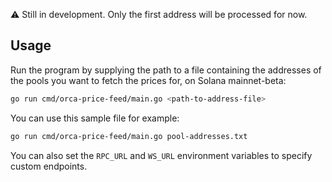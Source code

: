 ⚠ Still in development. Only the first address will be processed for now.

## Usage

Run the program by supplying the path to a file containing the
addresses of the pools you want to fetch the prices for, on Solana mainnet-beta:
```sh
go run cmd/orca-price-feed/main.go <path-to-address-file>
```

You can use this sample file for example:
```sh
go run cmd/orca-price-feed/main.go pool-addresses.txt
```

You can also set the `RPC_URL` and `WS_URL` environment variables to specify custom endpoints.
